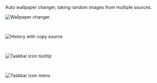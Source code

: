 Auto wallpaper changer, taking random images from multiple sources.

![Wallpaper changer](https://i.imgur.com/GI4jfTr.png, "Wallpaper changer")

<br/>

![History with copy source](https://i.imgur.com/jxPomsV.png, "History with copy source")

<br/>

![Taskbar icon tooltip](https://i.imgur.com/DOczHeq.png, "Taskbar icon tooltip")

<br/>

![Taskbar icon menu](https://i.imgur.com/itLmUGw.png, "Taskbar icon contex menu")
